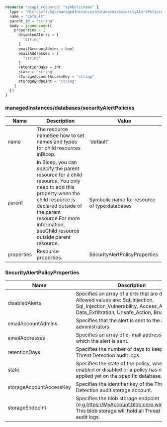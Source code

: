 ```terraform
resource "azapi_resource" "symbolicname" {
  type = "Microsoft.Sql/managedInstances/databases/securityAlertPolicies@2022-05-01-preview"
  name = "default"
  parent_id = "string"
  body = jsonencode({
    properties = {
      disabledAlerts = [
        "string"
      ]
      emailAccountAdmins = bool
      emailAddresses = [
        "string"
      ]
      retentionDays = int
      state = "string"
      storageAccountAccessKey = "string"
      storageEndpoint = "string"
    }
  })
}

```

### managedInstances/databases/securityAlertPolicies

| Name | Description | Value |
|-|-|-|
| name | The resource nameSee how to set names and types for child resources inBicep. | 'default' |
| parent | In Bicep, you can specify the parent resource for a child resource. You only need to add this property when the child resource is declared outside of the parent resource.For more information, seeChild resource outside parent resource. | Symbolic name for resource of type:databases |
| properties | Resource properties. | SecurityAlertPolicyProperties |


### SecurityAlertPolicyProperties

| Name | Description | Value |
|-|-|-|
| disabledAlerts | Specifies an array of alerts that are disabled. Allowed values are: Sql_Injection, Sql_Injection_Vulnerability, Access_Anomaly, Data_Exfiltration, Unsafe_Action, Brute_Force | string[] |
| emailAccountAdmins | Specifies that the alert is sent to the account administrators. | bool |
| emailAddresses | Specifies an array of e-mail addresses to which the alert is sent. | string[] |
| retentionDays | Specifies the number of days to keep in the Threat Detection audit logs. | int |
| state | Specifies the state of the policy, whether it is enabled or disabled or a policy has not been applied yet on the specific database. | 'Disabled''Enabled''New' (required) |
| storageAccountAccessKey | Specifies the identifier key of the Threat Detection audit storage account. | string |
| storageEndpoint | Specifies the blob storage endpoint (e.g.https://MyAccount.blob.core.windows.net). This blob storage will hold all Threat Detection audit logs. | string |


